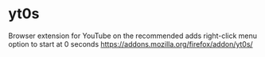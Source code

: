 # yt0s
Browser extension for YouTube on the recommended adds right-click menu option to start at 0 seconds https://addons.mozilla.org/firefox/addon/yt0s/
